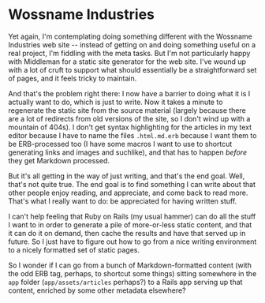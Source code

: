 # Wossname Industries

Yet again, I'm contemplating doing something different with the Wossname
Industries web site -- instead of getting on and doing something useful on a
real project, I'm fiddling with the meta tasks. But I'm not particularly happy
with Middleman for a static site generator for the web site. I've wound up with
a lot of cruft to support what should essentially be a straightforward set of
pages, and it feels tricky to maintain.

And that's the problem right there: I now have a barrier to doing what it is I
actually want to do, which is just to write. Now it takes a minute to regenerate
the static site from the source material (largely because there are a lot of
redirects from old versions of the site, so I don't wind up with a mountain of
404s). I don't get syntax highlighting for the articles in my text editor
because I have to name the files `.html.md.erb` because I want them to be
ERB-processed too (I have some macros I want to use to shortcut generating links
and images and suchlike), and that has to happen *before* they get Markdown
processed.

But it's all getting in the way of just writing, and that's the end goal. Well,
that's not quite true. The end goal is to find something I can write about that
other people enjoy reading, and appreciate, and come back to read more. That's
what I really want to do: be appreciated for having written stuff.

I can't help feeling that Ruby on Rails (my usual hammer) can do all the stuff I
want to in order to generate a pile of more-or-less static content, and that it
can do it on demand, then cache the results and have that served up in future.
So I just have to figure out how to go from a nice writing environment to a
nicely formatted set of static pages.

So I wonder if I can go from a bunch of Markdown-formatted content (with the odd
ERB tag, perhaps, to shortcut some things) sitting somewhere in the `app` folder
(`app/assets/articles` perhaps?) to a Rails app serving up that content,
enriched by some other metadata elsewhere?
